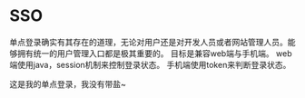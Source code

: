 SSO
===
单点登录确实有其存在的道理，无论对用户还是对开发人员或者网站管理人员。能够拥有统一的用户管理入口都是极其重要的。
目标是兼容web端与手机端。
web端使用java，session机制来控制登录状态。
手机端使用token来判断登录状态。


这是我的单点登录，我没有带盐~
